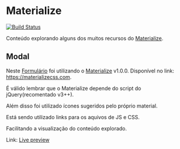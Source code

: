 # Materialize 

[![Build Status](https://materializecss.com/res/materialize.svg)](materializecss.com/)


Conteúdo explorando alguns dos muitos recursos do [Materialize].

## Modal

Neste [Formulário] foi utilizando o [Materialize] v1.0.0.
Disponível no link: https://materializecss.com.

É válido lembrar que o Materialize depende do script do jQuery(recomentado v3++).

Além disso foi utilizado ícones sugeridos pelo próprio material.

Está sendo utilizado links para os aquivos de JS e CSS. 

Facilitando a visualização do conteúdo explorado.




Link: [Live preview]

[Materialize]: materializecss.com/
[Formulário]: #
[Live preview]: #
